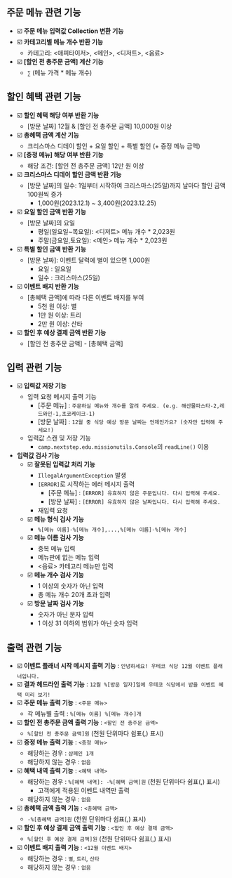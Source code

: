 ## 주문 메뉴 관련 기능
- ☑️ **주문 메뉴 입력값 Collection 변환 기능**
- ☑️ **카테고리별 메뉴 개수 반환 기능**
  - 카테고리: <애피타이저>, <메인>, <디저트>, <음료>
- ☑️ **[할인 전 총주문 금액] 계산 기능**
  - `∑` (메뉴 가격 * 메뉴 개수)

## 할인 혜택 관련 기능
- ☑️ **할인 혜택 해당 여부 반환 기능**
  - [방문 날짜] 12월 & [할인 전 총주문 금액] 10,000원 이상
- ☑️ **총혜택 금액 계산 기능**
  - 크리스마스 디데이 할인 + 요일 할인 + 특별 할인 (+ 증정 메뉴 금액)
- ☑️ **[증정 메뉴] 해당 여부 반환 기능**
  - 해당 조건: [할인 전 총주문 금액] 12만 원 이상
- ☑️ **크리스마스 디데이 할인 금액 반환 기능**
  - [방문 날짜]의 일수: 1일부터 시작하여 크리스마스(25일)까지 날마다 할인 금액 100원씩 증가
    - 1,000원(2023.12.1) ~ 3,400원(2023.12.25)
- ☑️ **요일 할인 금액 반환 기능**
  - [방문 날짜]의 요일
    - 평일(일요일~목요일): <디저트> 메뉴 개수 * 2,023원
    - 주말(금요일,토요일): <메인> 메뉴 개수 * 2,023원
- ☑️ **특별 할인 금액 반환 기능**
  - [방문 날짜]: 이벤트 달력에 별이 있으면 1,000원
    - 요일 : 일요일
    - 일수 : 크리스마스(25일)
- ☑️ **이벤트 배지 반환 기능**
  - [총혜택 금액]에 따라 다른 이벤트 배지를 부여
    - 5천 원 이상: 별
    - 1만 원 이상: 트리
    - 2만 원 이상: 산타
- ☑️ **할인 후 예상 결제 금액 반환 기능**
  - [할인 전 총주문 금액] - [총혜택 금액]
## 입력 관련 기능
- ☑️ **입력값 저장 기능**
  - 입력 요청 메시지 출력 기능
    - [주문 메뉴] : `주문하실 메뉴와 개수를 알려 주세요. (e.g. 해산물파스타-2,레드와인-1,초코케이크-1)`
    - [방문 날짜] : `12월 중 식당 예상 방문 날짜는 언제인가요? (숫자만 입력해 주세요!)`
  - 입력값 스캔 및 저장 기능
    - `camp.nextstep.edu.missionutils.Console`의 `readLine()` 이용
- **입력값 검사 기능**
  - ☑️ **잘못된 입력값 처리 기능**
    - `IllegalArgumentException` 발생
    - `[ERROR]`로 시작하는 에러 메시지 출력
      - [주문 메뉴] : `[ERROR] 유효하지 않은 주문입니다. 다시 입력해 주세요.`
      - [방문 날짜] : `[ERROR] 유효하지 않은 날짜입니다. 다시 입력해 주세요.`
    - 재입력 요청
  - ☑️ **메뉴 형식 검사 기능**
    - `%[메뉴 이름]-%[메뉴 개수],...,%[메뉴 이름]-%[메뉴 개수]`
  - ☑️ **메뉴 이름 검사 기능**
    - 중복 메뉴 입력
    - 메뉴판에 없는 메뉴 입력
    - <음료> 카테고리 메뉴만 입력
  - ☑️ **메뉴 개수 검사 기능**
    - 1 이상의 숫자가 아닌 입력
    - 총 메뉴 개수 20개 초과 입력
  - ☑️ **방문 날짜 검사 기능**
    - 숫자가 아닌 문자 입력
    - 1 이상 31 이하의 범위가 아닌 숫자 입력
## 출력 관련 기능
- ☑️ **이벤트 플래너 시작 메시지 출력 기능** : `안녕하세요! 우테코 식당 12월 이벤트 플래너입니다.`
- ☑️ **결과 헤드라인 출력 기능** : `12월 %[방문 일자]일에 우테코 식당에서 받을 이벤트 혜택 미리 보기!`
- ☑️ **주문 메뉴 출력 기능** : `<주문 메뉴>`
  - 각 메뉴별 출력 : `%[메뉴 이름] %[메뉴 개수]개`
- ☑️ **할인 전 총주문 금액 출력 기능** : `<할인 전 총주문 금액>`
  - `%[할인 전 총주문 금액]원` (천원 단위마다 쉼표(,) 표시)
- ☑️ **증정 메뉴 출력 기능** : `<증정 메뉴>`
  - 해당하는 경우 : `샴페인 1개`
  - 해당하지 않는 경우 : `없음`
- ☑️ **혜택 내역 출력 기능** : `<혜택 내역>`
  - 해당하는 경우 : `%[혜택 내역]: -%[혜택 금액]원` (천원 단위마다 쉼표(,) 표시)
    - 고객에게 적용된 이벤트 내역만 출력
  - 해당하지 않는 경우 : `없음`
- ☑️ **총혜택 금액 출력 기능** : `<총혜택 금액>`
  - `-%[총혜택 금액]원` (천원 단위마다 쉼표(,) 표시)
- ☑️ **할인 후 예상 결제 금액 출력 기능** : `<할인 후 예상 결제 금액>`
  - `%[할인 후 예상 결제 금액]원` (천원 단위마다 쉼표(,) 표시)
- ☑️ **이벤트 배지 출력 기능** : `<12월 이벤트 배지>`
  - 해당하는 경우 : `별`, `트리`, `산타`
  - 해당하지 않는 경우 : `없음`
